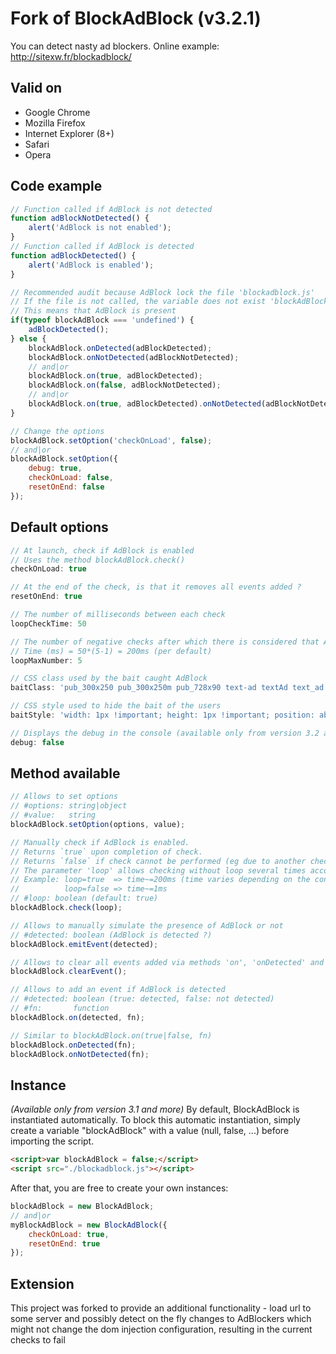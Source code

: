 Fork of BlockAdBlock (v3.2.1)
===========

You can detect nasty ad blockers.
Online example: http://sitexw.fr/blockadblock/

Valid on
---------------------
- Google Chrome
- Mozilla Firefox
- Internet Explorer (8+)
- Safari
- Opera

Code example
---------------------
```javascript
// Function called if AdBlock is not detected
function adBlockNotDetected() {
	alert('AdBlock is not enabled');
}
// Function called if AdBlock is detected
function adBlockDetected() {
	alert('AdBlock is enabled');
}

// Recommended audit because AdBlock lock the file 'blockadblock.js'
// If the file is not called, the variable does not exist 'blockAdBlock'
// This means that AdBlock is present
if(typeof blockAdBlock === 'undefined') {
	adBlockDetected();
} else {
	blockAdBlock.onDetected(adBlockDetected);
	blockAdBlock.onNotDetected(adBlockNotDetected);
	// and|or
	blockAdBlock.on(true, adBlockDetected);
	blockAdBlock.on(false, adBlockNotDetected);
	// and|or
	blockAdBlock.on(true, adBlockDetected).onNotDetected(adBlockNotDetected);
}

// Change the options
blockAdBlock.setOption('checkOnLoad', false);
// and|or
blockAdBlock.setOption({
	debug: true,
	checkOnLoad: false,
	resetOnEnd: false
});
```

Default options
---------------------
```javascript
// At launch, check if AdBlock is enabled
// Uses the method blockAdBlock.check()
checkOnLoad: true

// At the end of the check, is that it removes all events added ?
resetOnEnd: true

// The number of milliseconds between each check
loopCheckTime: 50

// The number of negative checks after which there is considered that AdBlock is not enabled
// Time (ms) = 50*(5-1) = 200ms (per default)
loopMaxNumber: 5

// CSS class used by the bait caught AdBlock
baitClass: 'pub_300x250 pub_300x250m pub_728x90 text-ad textAd text_ad text_ads text-ads text-ad-links'

// CSS style used to hide the bait of the users
baitStyle: 'width: 1px !important; height: 1px !important; position: absolute !important; left: -10000px !important; top: -1000px !important;'

// Displays the debug in the console (available only from version 3.2 and more)
debug: false
```

Method available
---------------------
```javascript
// Allows to set options
// #options: string|object
// #value:   string
blockAdBlock.setOption(options, value);

// Manually check if AdBlock is enabled.
// Returns `true` upon completion of check.
// Returns `false` if check cannot be performed (eg due to another check in progress).
// The parameter 'loop' allows checking without loop several times according to the value of 'loopMaxNumber'
// Example: loop=true  => time~=200ms (time varies depending on the configuration)
//          loop=false => time~=1ms
// #loop: boolean (default: true)
blockAdBlock.check(loop);

// Allows to manually simulate the presence of AdBlock or not
// #detected: boolean (AdBlock is detected ?)
blockAdBlock.emitEvent(detected);

// Allows to clear all events added via methods 'on', 'onDetected' and 'onNotDetected'
blockAdBlock.clearEvent();

// Allows to add an event if AdBlock is detected
// #detected: boolean (true: detected, false: not detected)
// #fn:       function
blockAdBlock.on(detected, fn);

// Similar to blockAdBlock.on(true|false, fn)
blockAdBlock.onDetected(fn);
blockAdBlock.onNotDetected(fn);
```

Instance
---------------------
*(Available only from version 3.1 and more)*
By default, BlockAdBlock is instantiated automatically.
To block this automatic instantiation, simply create a variable "blockAdBlock" with a value (null, false, ...) before importing the script.
```html
<script>var blockAdBlock = false;</script>
<script src="./blockadblock.js"></script>
```
After that, you are free to create your own instances:
```javascript
blockAdBlock = new BlockAdBlock;
// and|or
myBlockAdBlock = new BlockAdBlock({
	checkOnLoad: true,
	resetOnEnd: true
});
```

Extension
---------------------
This project was forked to provide an additional functionality - load url to some server and possibly detect on the fly changes to AdBlockers which might not change the dom injection configuration, resulting in the current checks to fail

